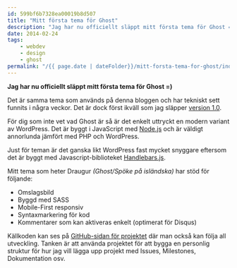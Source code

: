 ```yaml
---
id: 599bf6b7328ea00019b8d507
title: "Mitt första tema för Ghost"
description: "Jag har nu officiellt släppt mitt första tema för Ghost =)"
date: 2014-02-24
tags:
    - webdev
    - design
    - ghost
permalink: "/{{ page.date | dateFolder}}/mitt-forsta-tema-for-ghost/index.html"  
---
```


**Jag har nu officiellt släppt mitt första tema för Ghost =)**

Det är samma tema som används på denna bloggen och har tekniskt sett funnits i några veckor. Det är dock först ikväll som jag släpper [version 1.0](https://github.com/reedyn/Draugur/releases/tag/1.0).

För dig som inte vet vad Ghost är så är det enkelt uttryckt en modern variant av WordPress. Det är byggt i JavaScript med [Node.js](http://nodejs.org/) och är väldigt annorlunda jämfört med PHP och WordPress.

Just för teman är det ganska likt WordPress fast mycket snyggare eftersom det är byggt med Javascript-biblioteket [Handlebars.js](http://handlebarsjs.com/).

Mitt tema som heter Draugur _(Ghost/Spöke på isländska)_ har stöd för följande:

* Omslagsbild
* Byggd med SASS
* Mobile-First responsiv
* Syntaxmarkering för kod
* Kommentarer som kan aktiveras enkelt (optimerat för Disqus)

Källkoden kan ses på [GitHub-sidan för projektet](https://github.com/reedyn/Draugur/) där man också kan följa all utveckling. Tanken är att använda projektet för att bygga en personlig struktur för hur jag vill lägga upp projekt med Issues, Milestones, Dokumentation osv.
